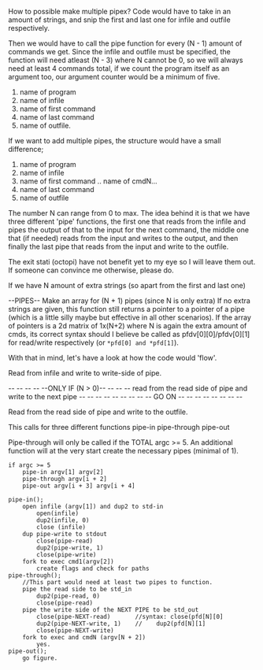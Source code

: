 How to possible make multiple pipex?
Code would have to take in an amount of strings, and snip the first and last one for infile and outfile respectively.

Then we would have to call the pipe function for every (N - 1) amount of commands we get. Since the infile and outfile must be specified, the function will need atleast (N - 3) where N cannot be 0, so we will always need at least 4 commands total, if we count the program itself as an argument too, our argument counter would be a minimum of five. 
1. name of program
2. name of infile
3. name of first command
4. name of last command
5. name of outfile.

If we want to add multiple pipes, the structure would have a small difference;
1. name of program
2. name of infile
3. name of first command
.. name of cmdN...
4. name of last command
5. name of outfile

The number N can range from 0 to max. 
The idea behind it is that we have three different 'pipe' functions, the first one that reads from the infile and pipes the output of that to the input for the next command, the middle one that (if needed) reads from the input and writes to the output, and then finally the last pipe that reads from the input and write to the outfile.

The exit stati (octopi) have not benefit yet to my eye so I will leave them out. If someone can convince me otherwise, please do.

If we have N amount of extra strings (so apart from the first and last one)

--PIPES--
Make an array for (N + 1) pipes (since N is only extra)
If no extra strings are given, this function still returns a pointer to a pointer of a pipe (which is a little silly maybe but effective in all other scenarios).
If the array of pointers is a 2d matrix of 1x(N+2) where N is again the extra amount of cmds, its correct syntax should I believe be called as pfdv[0][0]/pfdv[0][1] for read/write respectively (or `*pfd[0] and *pfd[1]`).

With that in mind, let's have a look at how the code would 'flow'.

Read from infile and write to write-side of pipe.

-- -- -- -- --ONLY IF (N > 0)-- -- -- --
read from the read side of pipe and write to the next pipe
-- -- -- -- -- -- -- -- -- GO ON -- -- -- -- -- -- -- --

Read from the read side of pipe and write to the outfile.

This calls for three different functions
pipe-in
pipe-through
pipe-out

Pipe-through will only be called if the TOTAL argc >= 5.
An additional function will at the very start create the necessary pipes (minimal of 1).
```
if argc >= 5
	pipe-in argv[1] argv[2]
	pipe-through argv[i + 2]
	pipe-out argv[i + 3] argv[i + 4]

pipe-in();
	open infile (argv[1]) and dup2 to std-in
		open(infile)
		dup2(infile, 0)
		close (infile)
	dup pipe-write to stdout
		close(pipe-read)
		dup2(pipe-write, 1)
		close(pipe-write)
	fork to exec cmd1(argv[2])
		create flags and check for paths
pipe-through();
	//This part would need at least two pipes to function.
	pipe the read side to be std_in
		dup2(pipe-read, 0)
		close(pipe-read)
	pipe the write side of the NEXT PIPE to be std_out
		close(pipe-NEXT-read)		//syntax: close(pfd[N][0]
		dup2(pipe-NEXT-write, 1)	//	  dup2(pfd[N][1]
		close(pipe-NEXT-write)
	fork to exec and cmdN (argv[N + 2])
		yes.
pipe-out();
	go figure.

